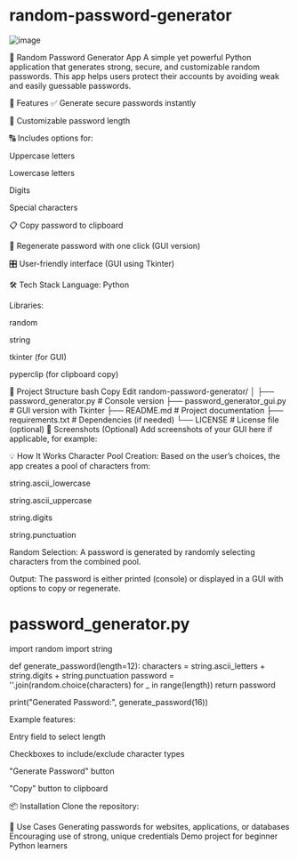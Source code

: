 # random-password-generator

![image](https://github.com/user-attachments/assets/6daa33c3-999c-4da9-b274-d4c4a5a9603f)

🔐 Random Password Generator App
A simple yet powerful Python application that generates strong, secure, and customizable random passwords. This app helps users protect their accounts by avoiding weak and easily guessable passwords.

🚀 Features
✅ Generate secure passwords instantly

🧩 Customizable password length

🔠 Includes options for:

Uppercase letters

Lowercase letters

Digits

Special characters

📋 Copy password to clipboard

🔁 Regenerate password with one click (GUI version)

🎛️ User-friendly interface (GUI using Tkinter)

🛠️ Tech Stack
Language: Python

Libraries:

random

string

tkinter (for GUI)

pyperclip (for clipboard copy)

📂 Project Structure
bash
Copy
Edit
random-password-generator/
│
├── password_generator.py         # Console version
├── password_generator_gui.py     # GUI version with Tkinter
├── README.md                     # Project documentation
├── requirements.txt              # Dependencies (if needed)
└── LICENSE                       # License file (optional)
📸 Screenshots (Optional)
Add screenshots of your GUI here if applicable, for example:


💡 How It Works
Character Pool Creation:
Based on the user’s choices, the app creates a pool of characters from:

string.ascii_lowercase

string.ascii_uppercase

string.digits

string.punctuation

Random Selection:
A password is generated by randomly selecting characters from the combined pool.

Output:
The password is either printed (console) or displayed in a GUI with options to copy or regenerate.

# password_generator.py

import random
import string

def generate_password(length=12):
    characters = string.ascii_letters + string.digits + string.punctuation
    password = ''.join(random.choice(characters) for _ in range(length))
    return password

print("Generated Password:", generate_password(16))

Example features:

Entry field to select length

Checkboxes to include/exclude character types

"Generate Password" button

"Copy" button to clipboard

📦 Installation
Clone the repository:

📌 Use Cases
Generating passwords for websites, applications, or databases
Encouraging use of strong, unique credentials
Demo project for beginner Python learners

